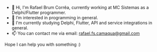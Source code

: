 - 👋 Hi, I'm Rafael Brum Corrêa, currently working at MC Sistemas as a Delphi/Flutter programmer.
- 👀 I’m interested in programming in general.
- 🌱 I'm currently studying Delphi, Flutter, API and service integrations in general.
- 📫 You can contact me via email: rafael.fs.camaqua@gmail.com

Hope I can help you with something :)
